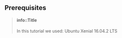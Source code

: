 ## Prerequisites

> #### info::Title
> In this tutorial we used:
> Ubuntu Xenial 16.04.2 LTS
> 

<!--
\[Summary of\]

What did you need instaled

What did you need to know \(some language, IDE, etc\)

If you don know about X, please conside



# h1

## h2

### h3

#### h4

##### h5

###### h6

parag


-->


